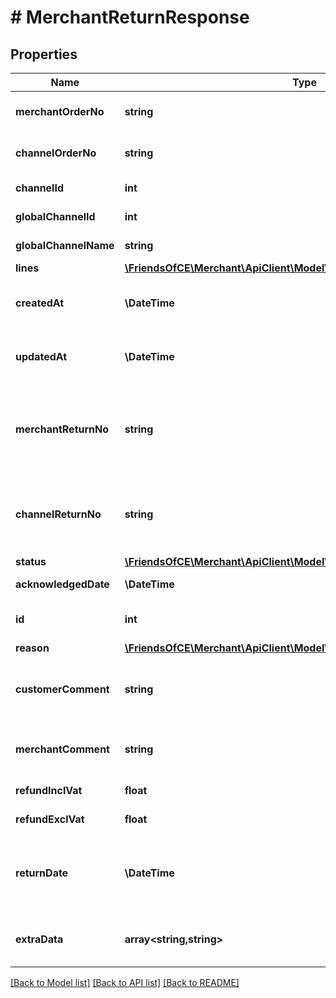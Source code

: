 # # MerchantReturnResponse

## Properties

Name | Type | Description | Notes
------------ | ------------- | ------------- | -------------
**merchantOrderNo** | **string** | The unique order reference used by the Merchant. | [optional]
**channelOrderNo** | **string** | The unique order reference used by the Channel. | [optional]
**channelId** | **int** | The id of the channel. | [optional]
**globalChannelId** | **int** | The id of the Global Channel. | [optional]
**globalChannelName** | **string** | The name of the Global Channel. | [optional]
**lines** | [**\FriendsOfCE\Merchant\ApiClient\Model\MerchantReturnLineResponse[]**](MerchantReturnLineResponse.md) |  | [optional]
**createdAt** | **\DateTime** | The date at which the return was created in ChannelEngine. | [optional]
**updatedAt** | **\DateTime** | The date at which the return was last modified in ChannelEngine. | [optional]
**merchantReturnNo** | **string** | The unique return reference used by the Merchant, will be empty in case of a channel or unacknowledged return. | [optional]
**channelReturnNo** | **string** | The unique return reference used by the Channel, will be empty in case of a merchant return. | [optional]
**status** | [**\FriendsOfCE\Merchant\ApiClient\Model\ReturnStatus**](ReturnStatus.md) |  | [optional]
**acknowledgedDate** | **\DateTime** | Date of acknowledgement | [optional]
**id** | **int** | The unique return reference used by ChannelEngine. | [optional]
**reason** | [**\FriendsOfCE\Merchant\ApiClient\Model\ReturnReason**](ReturnReason.md) |  | [optional]
**customerComment** | **string** | Optional. Comment of customer on the (reason of) the return. | [optional]
**merchantComment** | **string** | Optional. Comment of merchant on the return. | [optional]
**refundInclVat** | **float** | Refund amount incl. VAT. | [optional]
**refundExclVat** | **float** | Refund amount excl. VAT. | [optional]
**returnDate** | **\DateTime** | The date at which the return was originally created in the source system (if available). | [optional]
**extraData** | **array<string,string>** | Extra data on the return. Each item must have an unqiue key | [optional]

[[Back to Model list]](../../README.md#models) [[Back to API list]](../../README.md#endpoints) [[Back to README]](../../README.md)
